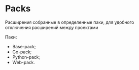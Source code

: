 # Packs

Расширения собранные в определенные паки, для удобного отключения расширений между проектами

Паки:

- Base-pack;
- Go-pack;
- Python-pack;
- Web-pack.
